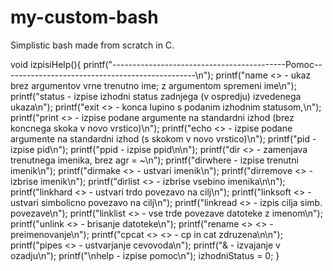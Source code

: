 # my-custom-bash
Simplistic bash made from scratch in C.

void izpisiHelp(){
	printf("-------------------------------------------Pomoc------------------------------------------------\n");
	printf("name <> - ukaz brez argumentov vrne trenutno ime; z argumentom spremeni ime\n");
	printf("status - izpise izhodni status zadnjega (v ospredju) izvedenega ukaza\n");
	printf("exit <> - konca lupino s podanim izhodnim statusom,\n");
	printf("print <> - izpise podane argumente na standardni izhod (brez koncnega skoka v novo vrstico)\n");
	printf("echo <> - izpise podane argumente na standardni izhod (s skokom v novo vrstico)\n");
	printf("pid - izpise pid\n");
	printf("ppid - izpise ppid\n\n");
	printf("dir <> - zamenjava trenutnega imenika, brez agr = ~\n");
	printf("dirwhere - izpise trenutni imenik\n");
	printf("dirmake <> - ustvari imenik\n");
	printf("dirremove <> - izbrise imenik\n");
	printf("dirlist <> - izbrise vsebino imenika\n\n");
	printf("linkhard <> - ustvari trdo povezavo na cilj\n");
	printf("linksoft <> - ustvari simbolicno povezavo na cilj\n");
	printf("linkread <> - izpis cilja simb. povezave\n");
	printf("linklist <> - vse trde povezave datoteke z imenom\n");
	printf("unlink <> - brisanje datoteke\n");
	printf("rename <> <> - preimenovanje\n");
	printf("cpcat <> <> - cp in cat zdruzena\n\n");
	printf("pipes <> - ustvarjanje cevovoda\n");
	printf("& - izvajanje v ozadju\n");
	printf("\nhelp - izpise pomoc\n");
	izhodniStatus = 0;
}
